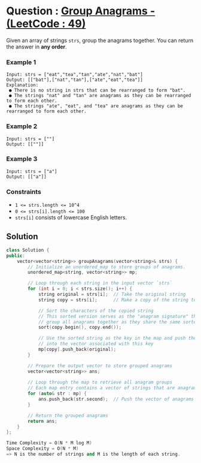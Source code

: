 # Question : [Group Anagrams - (LeetCode : 49)](https://leetcode.com/problems/group-anagrams/description/)

Given an array of strings `strs`, group the anagrams together. You can return the answer in **any order**.

### Example 1

```
Input: strs = ["eat","tea","tan","ate","nat","bat"]
Output: [["bat"],["nat","tan"],["ate","eat","tea"]]
Explanation:
 ● There is no string in strs that can be rearranged to form "bat".
 ● The strings "nat" and "tan" are anagrams as they can be rearranged to form each other.
 ● The strings "ate", "eat", and "tea" are anagrams as they can be rearranged to form each other.
```

### Example 2

```
Input: strs = [""]
Output: [[""]]
```

### Example 3

```
Input: strs = ["a"]
Output: [["a"]]
```

### Constraints

-   `1 <= strs.length <= 10^4`
-   `0 <= strs[i].length <= 100`
-   `strs[i]` consists of lowercase English letters.


## Solution

```Cpp
class Solution {
public:
    vector<vector<string>> groupAnagrams(vector<string>& strs) {
        // Initialize an unordered_map to store groups of anagrams.
        unordered_map<string, vector<string>> mp;

        // Loop through each string in the input vector `strs`
        for (int i = 0; i < strs.size(); i++) {
            string original = strs[i];  // Take the original string
            string copy = strs[i];      // Make a copy of the string to sort and use as a key

            // Sort the characters of the copied string
            // This sorted version serves as the "anagram signature" that will
            // group all anagrams together as they share the same sorted key
            sort(copy.begin(), copy.end());

            // Use the sorted string as the key in the map and push the original string
            // into the vector associated with this key
            mp[copy].push_back(original);
        }

        // Prepare the output vector to store grouped anagrams
        vector<vector<string>> ans;
        
        // Loop through the map to retrieve all anagram groups
        // Each map entry contains a vector of strings that are anagrams of each other
        for (auto& str : mp) {
            ans.push_back(str.second);  // Push the vector of anagrams into the result
        }

        // Return the grouped anagrams
        return ans;
    }
};

Time Complexity = O(N * M log M)
Space Complexity = O(N * M)
=> N is the number of strings and M is the length of each string.
```